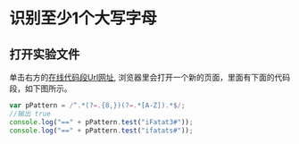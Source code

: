 # 识别至少1个大写字母

## 打开实验文件

单击右方的[在线代码段Url网址](http://pythontutor.com/javascript.html#code=var%20pPattern%20%3D%20/%5E.*%28%3F%3D.%7B8,%7D%29%28%3F%3D.*%5BA-Z%5D%29.*%24/%3B%0A//%E8%BE%93%E5%87%BA%20true%0Aconsole.log%28%22%3D%3D%22%20%2B%20pPattern.test%28%22iFatat3%23%22%29%29%3B%0Aconsole.log%28%22%3D%3D%22%20%2B%20pPattern.test%28%22ifatats%23%22%29%29%3B%0A&mode=edit&origin=opt-frontend.js&py=js&rawInputLstJSON=%5B%5D), 浏览器里会打开一个新的页面，里面有下面的代码段，如下图所示。

```javascript
var pPattern = /^.*(?=.{8,})(?=.*[A-Z]).*$/;
//输出 true
console.log("==" + pPattern.test("iFatat3#"));
console.log("==" + pPattern.test("ifatats#"));
```


